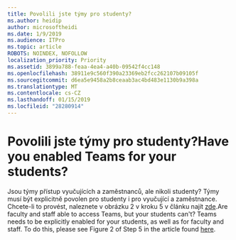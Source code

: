 ```yaml
---
title: Povolili jste týmy pro studenty?
ms.author: heidip
author: microsoftheidi
ms.date: 1/9/2019
ms.audience: ITPro
ms.topic: article
ROBOTS: NOINDEX, NOFOLLOW
localization_priority: Priority
ms.assetid: 3899a788-feaa-4ea4-a40b-09542f4cc148
ms.openlocfilehash: 38911e9c560f390a23369eb2fcc262107b09105f
ms.sourcegitcommit: d6ea5e9458a2b8ceaab3ac4bd483e1130b9a398a
ms.translationtype: MT
ms.contentlocale: cs-CZ
ms.lasthandoff: 01/15/2019
ms.locfileid: "28280914"
---
```

# <a name="have-you-enabled-teams-for-your-students"></a><span data-ttu-id="69030-102">Povolili jste týmy pro studenty?</span><span class="sxs-lookup"><span data-stu-id="69030-102">Have you enabled Teams for your students?</span></span>

<span data-ttu-id="69030-p101">Jsou týmy přístup vyučujících a zaměstnanců, ale nikoli studenty? Týmy musí být explicitně povolen pro studenty i pro vyučující a zaměstnance. Chcete-li to provést, naleznete v obrázku 2 v kroku 5 v článku najít [zde](https://docs.microsoft.com/en-us/education/get-started/enable-microsoft-teams).</span><span class="sxs-lookup"><span data-stu-id="69030-p101">Are faculty and staff able to access Teams, but your students can't? Teams needs to be explicitly enabled for your students, as well as for faculty and staff. To do this, please see Figure 2 of Step 5 in the article found [here](https://docs.microsoft.com/en-us/education/get-started/enable-microsoft-teams).</span></span>
  

